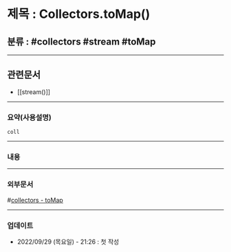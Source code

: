 # 제목 : Collectors.toMap()

## 분류 : #collectors #stream #toMap

---
## 관련문서
- [[stream()]]

----
### 요약(사용설명)
```
coll

```

---
### 내용

----
### 외부문서
#[collectors - toMap](https://kapentaz.github.io/java/Collectors.toMap%EC%9D%80-NPE-%EC%A3%BC%EC%9D%98%EA%B0%80-%ED%95%84%EC%9A%94%ED%95%98%EB%8B%A4/#)

----
### 업데이트
-  2022/09/29 (목요일) - 21:26 : 첫 작성








